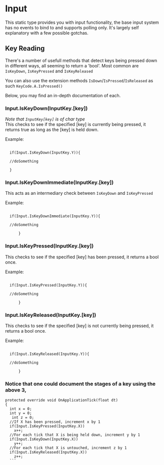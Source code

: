# Input

This static type provides you with input functionality, the base input system has no events to bind to and supports polling only. It's largely self explanatory with a few possible gotchas.

## Key Reading

There's a number of usefull methods that detect keys being pressed down in different ways, all seeming to return a 'bool'. Most common are `IsKeyDown`, `IsKeyPressed` and `IsKeyReleased`

You can also use the extension methods `IsDown`/`IsPressed`/`IsReleased` as such `KeyCode.A.IsPressed()`

Below, you may find an in-depth documentation of each.

 ### Input.IsKeyDown(InputKey.[key])
  *Note that `InputKey[key]` is of char type* <br>
  This checks to see if the specified [key] is currently being pressed, it returns true as long as the [key] is held down. 
   
  Example:
   
 ```
 
   if(Input.IsKeyDown(InputKey.Y)){
 
   //doSomething
  
   } 
 ```
        
 ### Input.IsKeyDownImmediate(InputKey.[key])
   This acts as an intermediary check between `IsKeyDown` and `IsKeyPressed`      
   
   Example:
   
  ```
  
    if(Input.IsKeyDownImmediate(InputKey.Y)){
    
    //doSomething
        
        }
  ```
        
 ### Input.IsKeyPressed(InputKey.[key])
  This checks to see if the specified [key] has been pressed, it returns a bool once. 
  
  Example:
  
  ```
  
    if(Input.IsKeyPressed(InputKey.Y)){
        
    //doSomething
        
        }
  ```
 ### Input.IsKeyReleased(InputKey.[key])
  This checks to see if the specified [key] is not currently being pressed, it returns a bool once. 
   
  Example:
  
  ```
  
    if(Input.IsKeyReleased(InputKey.Y)){
        
    //doSomething
        
        } 
  ```
 ### Notice that one could document the stages of a key using the above 3, 
  ```CSharp
  protected override void OnApplicationTick(float dt)
  {
    int x = 0;
    int y = 0;
     int z = 0;
    //If X has been pressed, increment x by 1
    if(Input.IsKeyPressed(InputKey.X))
      x++;
    //For each tick that X is being held down, increment y by 1
    if(Input.IsKeyDown(InputKey.X))
      y++;
    //For each tick that X is untouched, increment z by 1
    if(Input.IsKeyReleased(InputKey.X))
      z++;
    ```
